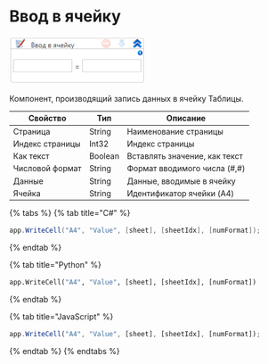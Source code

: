 # Ввод в ячейку

![](../../../../resources/activities/basic/myoffice/table/image-503.png)

Компонент, производящий запись данных в ячейку Таблицы.

| Свойство        | Тип     | Описание                      |
| --------------- | ------- | ----------------------------- |
| Страница        | String  | Наименование страницы         |
| Индекс страницы | Int32   | Индекс страницы               |
| Как текст       | Boolean | Вставлять значение, как текст |
| Числовой формат | String  | Формат вводимого числа (#,#)  |
| Данные          | String  | Данные, вводимые в ячейку     |
| Ячейка          | String  | Идентификатор ячейки (A4)     |

{% tabs %}
{% tab title="C#" %}
```csharp
app.WriteCell("A4", "Value", [sheet], [sheetIdx], [numFormat]);
```
{% endtab %}

{% tab title="Python" %}
```python
app.WriteCell("A4", "Value", [sheet], [sheetIdx], [numFormat])
```
{% endtab %}

{% tab title="JavaScript" %}
```javascript
app.WriteCell("A4", "Value", [sheet], [sheetIdx], [numFormat]);
```
{% endtab %}
{% endtabs %}
